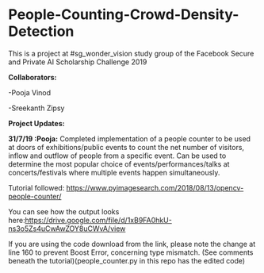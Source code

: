# People-Counting-Crowd-Density-Detection
This is a project at #sg_wonder_vision study group of the Facebook Secure and Private AI Scholarship Challenge 2019

**Collaborators:**

-Pooja Vinod

-Sreekanth Zipsy

**Project Updates:**

**31/7/19 :Pooja:** Completed implementation of a people counter to be used at doors of exhibitions/public events to count the net number of  visitors, inflow and outflow of people from a specific event. Can be used to determine the most popular choice of events/performances/talks at concerts/festivals where multiple events happen simultaneously. 

Tutorial followed: https://www.pyimagesearch.com/2018/08/13/opencv-people-counter/

You can see how the output looks here:https://drive.google.com/file/d/1xB9FA0hkU-ns3o5Zs4uCwAwZOY8uCWvA/view

If you are using the code download from the link, please note the change at line 160 to prevent Boost Error, concerning type mismatch. (See comments beneath the tutorial)(people_counter.py in this repo has the edited code)
